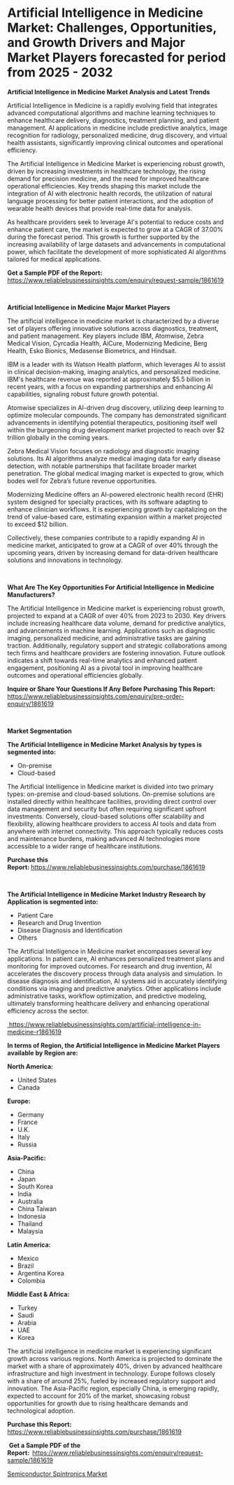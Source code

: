 <p><h1>Artificial Intelligence in Medicine Market: Challenges, Opportunities, and Growth Drivers and Major Market Players forecasted for period from 2025 - 2032</h1></p><p><strong>Artificial Intelligence in Medicine Market Analysis and Latest Trends</strong></p>
<p><p>Artificial Intelligence in Medicine is a rapidly evolving field that integrates advanced computational algorithms and machine learning techniques to enhance healthcare delivery, diagnostics, treatment planning, and patient management. AI applications in medicine include predictive analytics, image recognition for radiology, personalized medicine, drug discovery, and virtual health assistants, significantly improving clinical outcomes and operational efficiency.</p><p>The Artificial Intelligence in Medicine Market is experiencing robust growth, driven by increasing investments in healthcare technology, the rising demand for precision medicine, and the need for improved healthcare operational efficiencies. Key trends shaping this market include the integration of AI with electronic health records, the utilization of natural language processing for better patient interactions, and the adoption of wearable health devices that provide real-time data for analysis.</p><p>As healthcare providers seek to leverage AI's potential to reduce costs and enhance patient care, the market is expected to grow at a CAGR of 37.00% during the forecast period. This growth is further supported by the increasing availability of large datasets and advancements in computational power, which facilitate the development of more sophisticated AI algorithms tailored for medical applications.</p></p>
<p><strong>Get a Sample PDF of the Report:&nbsp;</strong> <a href="https://www.reliablebusinessinsights.com/enquiry/request-sample/1861619?utm_campaign=2774&utm_medium=2&utm_source=Github&utm_content=ia&utm_term=09032025&utm_id=artificial-intelligence-in-medicine">https://www.reliablebusinessinsights.com/enquiry/request-sample/1861619</a></p>
<p>&nbsp;</p>
<p><strong>Artificial Intelligence in Medicine Major Market Players</strong></p>
<p><p>The artificial intelligence in medicine market is characterized by a diverse set of players offering innovative solutions across diagnostics, treatment, and patient management. Key players include IBM, Atomwise, Zebra Medical Vision, Cyrcadia Health, AiCure, Modernizing Medicine, Berg Health, Esko Bionics, Medasense Biometrics, and Hindsait.</p><p>IBM is a leader with its Watson Health platform, which leverages AI to assist in clinical decision-making, imaging analytics, and personalized medicine. IBM's healthcare revenue was reported at approximately $5.5 billion in recent years, with a focus on expanding partnerships and enhancing AI capabilities, signaling robust future growth potential.</p><p>Atomwise specializes in AI-driven drug discovery, utilizing deep learning to optimize molecular compounds. The company has demonstrated significant advancements in identifying potential therapeutics, positioning itself well within the burgeoning drug development market projected to reach over $2 trillion globally in the coming years.</p><p>Zebra Medical Vision focuses on radiology and diagnostic imaging solutions. Its AI algorithms analyze medical imaging data for early disease detection, with notable partnerships that facilitate broader market penetration. The global medical imaging market is expected to grow, which bodes well for Zebra’s future revenue opportunities.</p><p>Modernizing Medicine offers an AI-powered electronic health record (EHR) system designed for specialty practices, with its software adapting to enhance clinician workflows. It is experiencing growth by capitalizing on the trend of value-based care, estimating expansion within a market projected to exceed $12 billion.</p><p>Collectively, these companies contribute to a rapidly expanding AI in medicine market, anticipated to grow at a CAGR of over 40% through the upcoming years, driven by increasing demand for data-driven healthcare solutions and innovations in technology.</p></p>
<p>&nbsp;</p>
<p><strong>What Are The Key Opportunities For Artificial Intelligence in Medicine Manufacturers?</strong></p>
<p><p>The Artificial Intelligence in Medicine market is experiencing robust growth, projected to expand at a CAGR of over 40% from 2023 to 2030. Key drivers include increasing healthcare data volume, demand for predictive analytics, and advancements in machine learning. Applications such as diagnostic imaging, personalized medicine, and administrative tasks are gaining traction. Additionally, regulatory support and strategic collaborations among tech firms and healthcare providers are fostering innovation. Future outlook indicates a shift towards real-time analytics and enhanced patient engagement, positioning AI as a pivotal tool in improving healthcare outcomes and operational efficiencies globally.</p></p>
<p><strong>Inquire or Share Your Questions If Any Before Purchasing This Report:</strong> <a href="https://www.reliablebusinessinsights.com/enquiry/pre-order-enquiry/1861619?utm_campaign=2774&utm_medium=2&utm_source=Github&utm_content=ia&utm_term=09032025&utm_id=artificial-intelligence-in-medicine">https://www.reliablebusinessinsights.com/enquiry/pre-order-enquiry/1861619</a></p>
<p>&nbsp;</p>
<p><strong>Market Segmentation</strong></p>
<p><strong>The Artificial Intelligence in Medicine Market Analysis by types is segmented into:</strong></p>
<p><ul><li>On-premise</li><li>Cloud-based</li></ul></p>
<p><p>The Artificial Intelligence in Medicine market is divided into two primary types: on-premise and cloud-based solutions. On-premise solutions are installed directly within healthcare facilities, providing direct control over data management and security but often requiring significant upfront investments. Conversely, cloud-based solutions offer scalability and flexibility, allowing healthcare providers to access AI tools and data from anywhere with internet connectivity. This approach typically reduces costs and maintenance burdens, making advanced AI technologies more accessible to a wider range of healthcare institutions.</p></p>
<p><strong>Purchase this Report:&nbsp;</strong><a href="https://www.reliablebusinessinsights.com/purchase/1861619?utm_campaign=2774&utm_medium=2&utm_source=Github&utm_content=ia&utm_term=09032025&utm_id=artificial-intelligence-in-medicine">https://www.reliablebusinessinsights.com/purchase/1861619</a></p>
<p>&nbsp;</p>
<p><strong>The Artificial Intelligence in Medicine Market Industry Research by Application is segmented into:</strong></p>
<p><ul><li>Patient Care</li><li>Research and Drug Invention</li><li>Disease Diagnosis and Identification</li><li>Others</li></ul></p>
<p><p>The Artificial Intelligence in Medicine market encompasses several key applications. In patient care, AI enhances personalized treatment plans and monitoring for improved outcomes. For research and drug invention, AI accelerates the discovery process through data analysis and simulation. In disease diagnosis and identification, AI systems aid in accurately identifying conditions via imaging and predictive analytics. Other applications include administrative tasks, workflow optimization, and predictive modeling, ultimately transforming healthcare delivery and enhancing operational efficiency across the sector.</p></p>
<p><a href="https://www.reliablebusinessinsights.com/artificial-intelligence-in-medicine-r1861619?utm_campaign=2774&utm_medium=2&utm_source=Github&utm_content=ia&utm_term=09032025&utm_id=artificial-intelligence-in-medicine">&nbsp;https://www.reliablebusinessinsights.com/artificial-intelligence-in-medicine-r1861619</a></p>
<p><strong>In terms of Region, the Artificial Intelligence in Medicine Market Players available by Region are:</strong></p>
<p>
    <p> <strong> North America: </strong>
        <ul>
            <li>United States</li>
            <li>Canada</li>
        </ul>
        </p> 
    <p> <strong> Europe: </strong>
        <ul>
            <li>Germany</li>
            <li>France</li>
            <li>U.K.</li>
            <li>Italy</li>
            <li>Russia</li>
        </ul>
        </p> 
    <p> <strong> Asia-Pacific: </strong>
        <ul>
            <li>China</li>
            <li>Japan</li>
            <li>South Korea</li>
            <li>India</li>
            <li>Australia</li>
            <li>China Taiwan</li>
            <li>Indonesia</li>
            <li>Thailand</li>
            <li>Malaysia</li>
        </ul>
        </p> 
    <p> <strong> Latin America: </strong>
        <ul>
            <li>Mexico</li>
            <li>Brazil</li>
            <li>Argentina Korea</li>
            <li>Colombia</li>
        </ul>
        </p> 
    <p> <strong> Middle East & Africa: </strong>
        <ul>
            <li>Turkey</li>
            <li>Saudi</li>
            <li>Arabia</li>
            <li>UAE</li>
            <li>Korea</li>
        </ul>
    </p>
    </p>
<p><p>The artificial intelligence in medicine market is experiencing significant growth across various regions. North America is projected to dominate the market with a share of approximately 40%, driven by advanced healthcare infrastructure and high investment in technology. Europe follows closely with a share of around 25%, fueled by increased regulatory support and innovation. The Asia-Pacific region, especially China, is emerging rapidly, expected to account for 20% of the market, showcasing robust opportunities for growth due to rising healthcare demands and technological adoption.</p></p>
<p><strong>Purchase this Report: </strong><a href="https://www.reliablebusinessinsights.com/purchase/1861619?utm_campaign=2774&utm_medium=2&utm_source=Github&utm_content=ia&utm_term=09032025&utm_id=artificial-intelligence-in-medicine">https://www.reliablebusinessinsights.com/purchase/1861619</a></p>
<p>&nbsp;<strong>Get a Sample PDF of the Report:&nbsp;&nbsp;</strong><a href="https://www.reliablebusinessinsights.com/enquiry/request-sample/1861619?utm_campaign=2774&utm_medium=2&utm_source=Github&utm_content=ia&utm_term=09032025&utm_id=artificial-intelligence-in-medicine">https://www.reliablebusinessinsights.com/enquiry/request-sample/1861619</a></p>
<p><strong></strong></p>
<p><p><a href="https://github.com/birbamanan03/Market-Research-Report-List-1/blob/main/semiconductor-spintronics-market.md?utm_campaign=2774&utm_medium=2&utm_source=Github&utm_content=ia&utm_term=09032025&utm_id=artificial-intelligence-in-medicine">Semiconductor Spintronics Market</a></p></p>